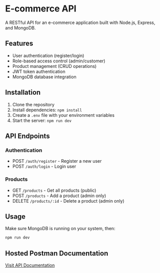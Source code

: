 # E-commerce API

A RESTful API for an e-commerce application built with Node.js, Express, and MongoDB.

## Features

- User authentication (register/login)
- Role-based access control (admin/customer)
- Product management (CRUD operations)
- JWT token authentication
- MongoDB database integration

## Installation

1. Clone the repository
2. Install dependencies: `npm install`
3. Create a `.env` file with your environment variables
4. Start the server: `npm run dev`

## API Endpoints

### Authentication

- POST `/auth/register` - Register a new user
- POST `/auth/login` - Login user

### Products

- GET `/products` - Get all products (public)
- POST `/products` - Add a product (admin only)
- DELETE `/products/:id` - Delete a product (admin only)

## Usage

Make sure MongoDB is running on your system, then:

```bash
npm run dev
```

## Hosted Postman Documentation

[Visit API Documentation](https://documenter.getpostman.com/view/45518060/2sB34kEJfR)
